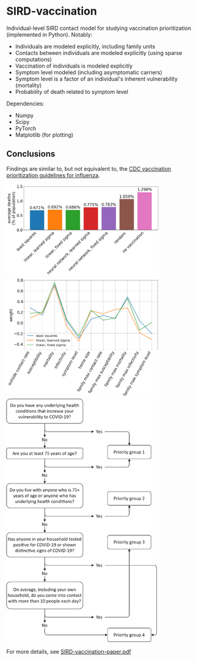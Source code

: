 # SIRD-vaccination
Individual-level SIRD contact model for studying vaccination prioritization (implemented in Python). Notably:
* Individuals are modeled explicitly, including family units
* Contacts between individuals are modeled explicitly (using sparse computations)
* Vaccination of individuals is modeled explicitly
* Symptom level modeled (including asymptomatic carriers)
* Symptom level is a factor of an individual's inherent vulnerability (mortality)
* Probability of death related to symptom level

Dependencies:
* Numpy
* Scipy
* PyTorch
* Matplotlib (for plotting)

## Conclusions
Findings are similar to, but not equivalent to, the [CDC vaccination prioritization guidelines for influenza](https://www.cdc.gov/flu/pandemic-resources/national-strategy/planning-guidance/index.html).

<img src="/images/bars.png" width="400">

<img src="/images/weights.png" width="400">


<img src="/images/prioritytree.png" width="400">

For more details, see [SIRD-vaccination-paper.pdf](https://github.com/johannes-lee/SIRD-vaccination/blob/master/SIRD-vaccination-paper.pdf)
